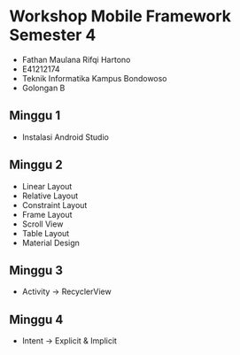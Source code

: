 # Workshop Mobile Framework Semester 4

- Fathan Maulana Rifqi Hartono
- E41212174
- Teknik Informatika Kampus Bondowoso
- Golongan B

## Minggu 1
- Instalasi Android Studio

## Minggu 2
- Linear Layout
- Relative Layout
- Constraint Layout
- Frame Layout
- Scroll View
- Table Layout
- Material Design

## Minggu 3
- Activity -> RecyclerView

## Minggu 4
- Intent -> Explicit & Implicit
